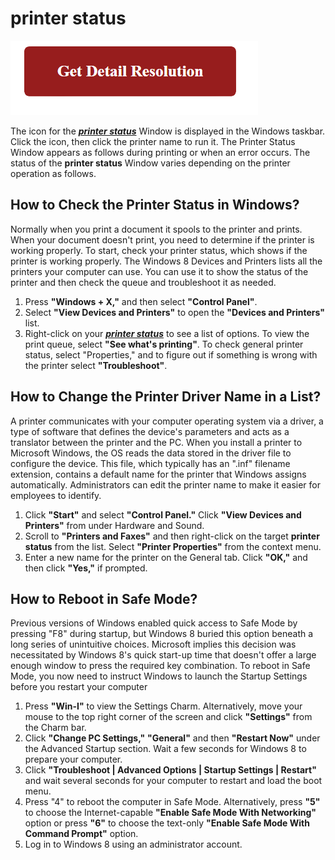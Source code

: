 # printer status

[![printer status](gett-detail.png)](https://github.com/wikite0ch/printer-status)

The icon for the **_[printer status](https://github.com/pcs0lution/screen-recorder-for-pc/)_**  Window is displayed in the Windows taskbar. Click the icon, then click the printer name to run it. The Printer Status Window appears as follows during printing or when an error occurs. The status of the **printer status** Window varies depending on the printer operation as follows.

## How to Check the Printer Status in Windows?

Normally when you print a document it spools to the printer and prints. When your document doesn't print, you need to determine if the printer is working properly. To start, check your printer status, which shows if the printer is working properly. The Windows 8 Devices and Printers lists all the printers your computer can use. You can use it to show the status of the printer and then check the queue and troubleshoot it as needed.

1. Press **"Windows + X,"** and then select **"Control Panel"**.
2. Select **"View Devices and Printers"** to open the **"Devices and Printers"** list.
3. Right-click on your **_[printer status](https://github.com/pcs0lution/screen-recorder-for-pc/)_** to see a list of options. To view the print queue, select **"See what's printing"**. To check general printer status, select "Properties," and to figure out if something is wrong with the printer select **"Troubleshoot"**.


## How to Change the Printer Driver Name in a List?

A printer communicates with your computer operating system via a driver, a type of software that defines the device's parameters and acts as a translator between the printer and the PC. When you install a printer to Microsoft Windows, the OS reads the data stored in the driver file to configure the device. This file, which typically has an ".inf" filename extension, contains a default name for the printer that Windows assigns automatically. Administrators can edit the printer name to make it easier for employees to identify.

1. Click **"Start"** and select **"Control Panel."** Click **"View Devices and Printers"** from under Hardware and Sound.
2. Scroll to **"Printers and Faxes"** and then right-click on the target **printer status** from the list. Select **"Printer Properties"** from the context menu.
3. Enter a new name for the printer on the General tab. Click **"OK,"** and then click **"Yes,"** if prompted.

## How to Reboot in Safe Mode?

Previous versions of Windows enabled quick access to Safe Mode by pressing "F8" during startup, but Windows 8 buried this option beneath a long series of unintuitive choices. Microsoft implies this decision was necessitated by Windows 8's quick start-up time that doesn't offer a large enough window to press the required key combination. To reboot in Safe Mode, you now need to instruct Windows to launch the Startup Settings before you restart your computer

1. Press **"Win-I"** to view the Settings Charm. Alternatively, move your mouse to the top right corner of the screen and click **"Settings"** from the Charm bar.
2. Click **"Change PC Settings,"** **"General"** and then **"Restart Now"** under the Advanced Startup section. Wait a few seconds for Windows 8 to prepare your computer.
3. Click **"Troubleshoot | Advanced Options | Startup Settings | Restart"** and wait several seconds for your computer to restart and load the boot menu.
4. Press "4" to reboot the computer in Safe Mode. Alternatively, press **"5"** to choose the Internet-capable **"Enable Safe Mode With Networking"** option or press **"6"** to choose the text-only **"Enable Safe Mode With Command Prompt"** option.
5. Log in to Windows 8 using an administrator account.
